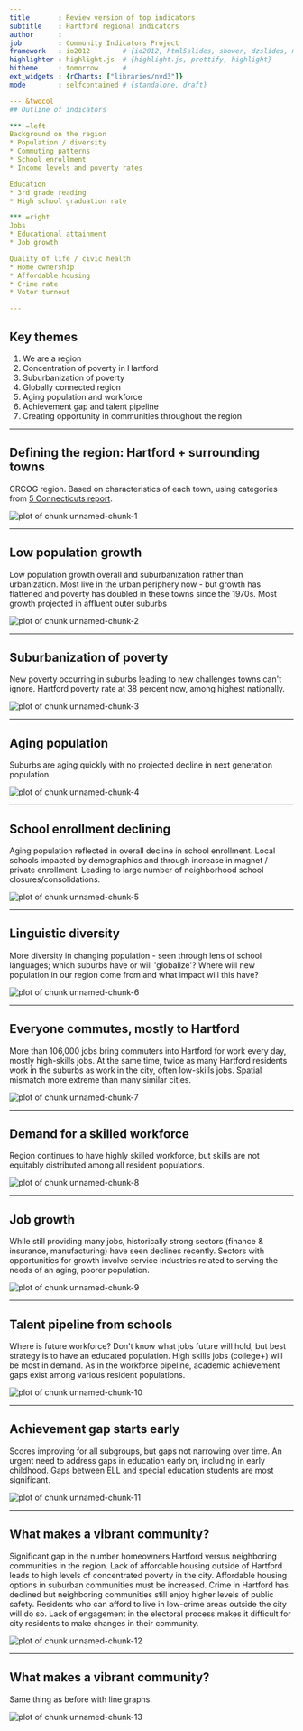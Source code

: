 ```yaml
---
title       : Review version of top indicators
subtitle    : Hartford regional indicators
author      : 
job         : Community Indicators Project
framework   : io2012        # {io2012, html5slides, shower, dzslides, minimal ...}
highlighter : highlight.js  # {highlight.js, prettify, highlight}
hitheme     : tomorrow      # 
ext_widgets : {rCharts: ["libraries/nvd3"]} 
mode        : selfcontained # {standalone, draft}

--- &twocol
## Outline of indicators

*** =left
Background on the region
* Population / diversity
* Commuting patterns
* School enrollment
* Income levels and poverty rates

Education
* 3rd grade reading
* High school graduation rate

*** =right
Jobs
* Educational attainment
* Job growth

Quality of life / civic health
* Home ownership
* Affordable housing
* Crime rate
* Voter turnout

---
```

## Key themes

1. We are a region
2. Concentration of poverty in Hartford
3. Suburbanization of poverty
4. Globally connected region
5. Aging population and workforce
6. Achievement gap and talent pipeline
7. Creating opportunity in communities throughout the region

---

## Defining the region: Hartford + surrounding towns

CRCOG region. Based on characteristics of each town, using categories from [5 Connecticuts report](http://ctsdc.uconn.edu/projections/5cts.html). 

![plot of chunk unnamed-chunk-1](assets/fig/unnamed-chunk-1.png) 


---
## Low population growth

Low population growth overall and suburbanization rather than urbanization. Most live in the urban periphery now - but growth has flattened and poverty has doubled in these towns since the 1970s. Most growth  projected in affluent outer suburbs
 
![plot of chunk unnamed-chunk-2](assets/fig/unnamed-chunk-2.png) 


--- 
## Suburbanization of poverty

New poverty occurring in suburbs leading to new challenges towns can't ignore. Hartford poverty rate at 38 percent now, among highest nationally.

![plot of chunk unnamed-chunk-3](assets/fig/unnamed-chunk-3.png) 


---
## Aging population

Suburbs are aging quickly with no projected decline in next generation population. 

![plot of chunk unnamed-chunk-4](assets/fig/unnamed-chunk-4.png) 


--- 
## School enrollment declining

Aging population reflected in overall decline in school enrollment. Local schools impacted by demographics and through increase in magnet / private enrollment. Leading to large number of neighborhood school closures/consolidations.

![plot of chunk unnamed-chunk-5](assets/fig/unnamed-chunk-5.png) 


--- 
## Linguistic diversity

More diversity in changing population - seen through lens of school languages; which suburbs have or will 'globalize'? Where will new population in our region come from and what impact will this have?

![plot of chunk unnamed-chunk-6](assets/fig/unnamed-chunk-6.png) 


--- 
## Everyone commutes, mostly to Hartford

More than 106,000 jobs bring commuters into Hartford for work every day, mostly high-skills jobs. At the same time, twice as many Hartford residents work in the suburbs as work in the city, often low-skills jobs. Spatial mismatch more extreme than many similar cities.


![plot of chunk unnamed-chunk-7](assets/fig/unnamed-chunk-7.png) 



--- 
## Demand for a skilled workforce

Region continues to have highly skilled workforce, but skills are not equitably distributed among all resident populations. 

![plot of chunk unnamed-chunk-8](assets/fig/unnamed-chunk-8.png) 


--- 
## Job growth

While still providing many jobs, historically strong sectors (finance & insurance, manufacturing) have seen declines recently. Sectors with opportunities for growth involve service industries related to serving the needs of an aging, poorer population.  

![plot of chunk unnamed-chunk-9](assets/fig/unnamed-chunk-9.png) 


--- 
## Talent pipeline from schools

Where is future workforce? Don't know what jobs future will hold, but best strategy is to have an educated population. High skills jobs (college+) will be most in demand. As in the workforce pipeline, academic achievement gaps exist among various resident populations. 

![plot of chunk unnamed-chunk-10](assets/fig/unnamed-chunk-10.png) 


--- 
## Achievement gap starts early

Scores improving for all subgroups, but gaps not narrowing over time. An urgent need to address gaps in education early on, including in early childhood.  Gaps between ELL and special education students are most significant.

![plot of chunk unnamed-chunk-11](assets/fig/unnamed-chunk-11.png) 



--- 
## What makes a vibrant community?

Significant gap in the number homeowners Hartford versus neighboring communities in the region. Lack of affordable housing outside of Hartford leads to high levels of concentrated poverty in the city. Affordable housing options in suburban communities must be increased. Crime in Hartford has declined but neighboring communities still enjoy higher levels of public safety. Residents who can afford to live in low-crime areas outside the city will do so. Lack of engagement in the electoral process makes it difficult for city residents to make changes in their community. 

![plot of chunk unnamed-chunk-12](assets/fig/unnamed-chunk-12.png) 



--- 
## What makes a vibrant community?

Same thing as before with line graphs. 

![plot of chunk unnamed-chunk-13](assets/fig/unnamed-chunk-13.png) 

